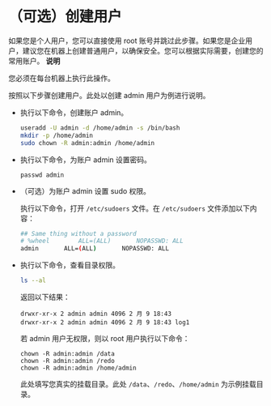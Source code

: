 （可选）创建用户 
=============================



如果您是个人用户，您可以直接使用 root 账号并跳过此步骤。如果您是企业用户，建议您在机器上创建普通用户，以确保安全。您可以根据实际需要，创建您的常用账户。
**说明**



您必须在每台机器上执行此操作。

按照以下步骤创建用户。此处以创建 admin 用户为例进行说明。

* 执行以下命令，创建账户 admin。

  ```bash
  useradd -U admin -d /home/admin -s /bin/bash
  mkdir -p /home/admin
  sudo chown -R admin:admin /home/admin
  ```

  

* 执行以下命令，为账户 admin 设置密码。

  ```unknow
  passwd admin
  ```

  

* （可选）为账户 admin 设置 sudo 权限。

  执行以下命令，打开 `/etc/sudoers` 文件。在 `/etc/sudoers` 文件添加以下内容：

  ```bash
  ## Same thing without a password
  # %wheel        ALL=(ALL)       NOPASSWD: ALL
  admin       ALL=(ALL)       NOPASSWD: ALL
  ```

  

* 执行以下命令，查看目录权限。

  ```bash
  ls --al
  ```

  

  返回以下结果：

  ```unknow
  drwxr-xr-x 2 admin admin 4096 2 月 9 18:43 
  drwxr-xr-x 2 admin admin 4096 2 月 9 18:43 log1
  ```

  

  若 admin 用户无权限，则以 root 用户执行以下命令：

  ```unknow
  chown -R admin:admin /data
  chown -R admin:admin /redo
  chown -R admin:admin /home/admin
  ```

  

  此处填写您真实的挂载目录。此处 `/data`、`/redo`、`/home/admin` 为示例挂载目录。
  



